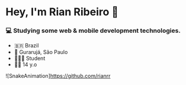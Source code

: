 # Hey, I'm Rian Ribeiro 👋

### 💻 Studying some web & mobile development technologies.

- 🇧🇷 Brazil
- 📌 Gurarujá, São Paulo
- 👨🏽‍💻 Student
- 👶🏽 14 y.o

![SnakeAnimation]https://github.com/rianrr
